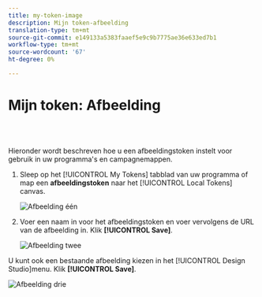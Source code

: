 ```yaml
---
title: my-token-image
description: Mijn token-afbeelding
translation-type: tm+mt
source-git-commit: e149133a5383faaef5e9c9b7775ae36e633ed7b1
workflow-type: tm+mt
source-wordcount: '67'
ht-degree: 0%

---
```



# Mijn token: Afbeelding

<br> 

Hieronder wordt beschreven hoe u een afbeeldingstoken instelt voor gebruik in uw programma&#39;s en campagnemappen.

1. Sleep op het [!UICONTROL My Tokens] tabblad van uw programma of map een **afbeeldingstoken** naar het [!UICONTROL Local Tokens] canvas.

   ![Afbeelding één](/help/sky/assets/my-tokens/my-token-image/my-token-image-1.png)

1. Voer een naam in voor het afbeeldingstoken en voer vervolgens de URL van de afbeelding in. Klik **[!UICONTROL Save]**.

   ![Afbeelding twee](/help/sky/assets/my-tokens/my-token-image/my-token-image-2.png)

U kunt ook een bestaande afbeelding kiezen in het [!UICONTROL Design Studio]menu. Klik **[!UICONTROL Save]**.

![Afbeelding drie](/help/sky/assets/my-tokens/my-token-image/my-token-image-3.png)
